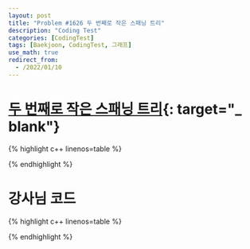 ```yaml
---
layout: post
title: "Problem #1626 두 번째로 작은 스패닝 트리"
description: "Coding Test"
categories: [CodingTest]
tags: [Baekjoon, CodingTest, 그래프]
use_math: true
redirect_from:
  - /2022/01/10
---
```


# [두 번째로 작은 스패닝 트리](https://www.acmicpc.net/problem/1626){: target="_ blank"}

{% highlight c++ linenos=table %} 

{% endhighlight %}


# 강사님 코드

{% highlight c++ linenos=table %} 

{% endhighlight %}
